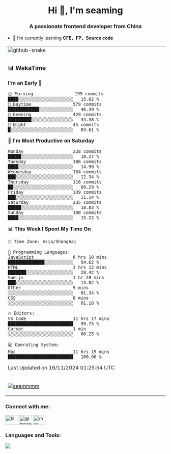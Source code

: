 <h1 align="center">Hi 👋, I'm seaming</h1>
<h3 align="center">A passionate frontend developer from China</h3>

- 🌱 I’m currently learning **CFE、FP、Source code**

<div align="center">

<table>

<tr><td>
  <img alt="github-snake" src="profile-snake-contrib/github-user-contribution.svg"/>
</td></tr>

<tr><td>

### 📊 WakaTime

<!--START_SECTION:waka-->
**I'm an Early 🐤** 

```text
🌞 Morning                195 commits         ████░░░░░░░░░░░░░░░░░░░░░   15.62 % 
🌆 Daytime                579 commits         ████████████░░░░░░░░░░░░░   46.39 % 
🌃 Evening                429 commits         █████████░░░░░░░░░░░░░░░░   34.38 % 
🌙 Night                  45 commits          █░░░░░░░░░░░░░░░░░░░░░░░░   03.61 % 
```
📅 **I'm Most Productive on Saturday** 

```text
Monday                   228 commits         █████░░░░░░░░░░░░░░░░░░░░   18.27 % 
Tuesday                  186 commits         ████░░░░░░░░░░░░░░░░░░░░░   14.90 % 
Wednesday                154 commits         ███░░░░░░░░░░░░░░░░░░░░░░   12.34 % 
Thursday                 116 commits         ██░░░░░░░░░░░░░░░░░░░░░░░   09.29 % 
Friday                   139 commits         ███░░░░░░░░░░░░░░░░░░░░░░   11.14 % 
Saturday                 235 commits         █████░░░░░░░░░░░░░░░░░░░░   18.83 % 
Sunday                   190 commits         ████░░░░░░░░░░░░░░░░░░░░░   15.22 % 
```


📊 **This Week I Spent My Time On** 

```text
🕑︎ Time Zone: Asia/Shanghai

💬 Programming Languages: 
JavaScript               6 hrs 10 mins       ██████████████░░░░░░░░░░░   54.62 % 
HTML                     3 hrs 12 mins       ███████░░░░░░░░░░░░░░░░░░   28.42 % 
Vue.js                   1 hr 28 mins        ███░░░░░░░░░░░░░░░░░░░░░░   13.02 % 
Other                    9 mins              ░░░░░░░░░░░░░░░░░░░░░░░░░   01.34 % 
CSS                      8 mins              ░░░░░░░░░░░░░░░░░░░░░░░░░   01.18 % 

🔥 Editors: 
VS Code                  11 hrs 17 mins      █████████████████████████   99.75 % 
Cursor                   1 min               ░░░░░░░░░░░░░░░░░░░░░░░░░   00.25 % 

💻 Operating System: 
Mac                      11 hrs 19 mins      █████████████████████████   100.00 % 
```


 Last Updated on 16/11/2024 01:25:54 UTC
<!--END_SECTION:waka-->

</td></tr>

<tr><td>
  <p align="left"> <a href="https://github.com/ryo-ma/github-profile-trophy"><img src="https://github-profile-trophy.vercel.app/?username=seammmm" alt="seammmm" /></a> </p>
</td></tr>
</table>

<h3 align="left">Connect with me:</h3>
<p align="left">
<a href="https://dev.to/lll" target="blank"><img align="center" src="https://raw.githubusercontent.com/rahuldkjain/github-profile-readme-generator/master/src/images/icons/Social/devto.svg" alt="lll" height="30" width="40" /></a>
<a href="https://medium.com/@mcseaming" target="blank"><img align="center" src="https://raw.githubusercontent.com/rahuldkjain/github-profile-readme-generator/master/src/images/icons/Social/medium.svg" alt="@mcseaming" height="30" width="40" /></a>
<a href="https://www.leetcode.com/mcs" target="blank"><img align="center" src="https://raw.githubusercontent.com/rahuldkjain/github-profile-readme-generator/master/src/images/icons/Social/leet-code.svg" alt="mcs" height="30" width="40" /></a>
</p>

<h3 align="left">Languages and Tools:</h3>
<img align="left" src="https://skillicons.dev/icons?i=sass,ts,jest,express,nuxt,firebase,gatsby,js,vue,react,redux,docker,discord,mongodb,stackoverflow,idea,git,vscode,github,gitlab,figma,vite,svg,next,gulp,webpack,bootstrap,jquery,swift,prisma" />
